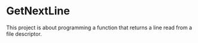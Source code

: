 # GetNextLine
This project is about programming a function that returns a line read from a file descriptor.
